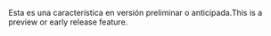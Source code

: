 <span data-ttu-id="f363c-101">Esta es una característica en versión preliminar o anticipada.</span><span class="sxs-lookup"><span data-stu-id="f363c-101">This is a preview or early release feature.</span></span>